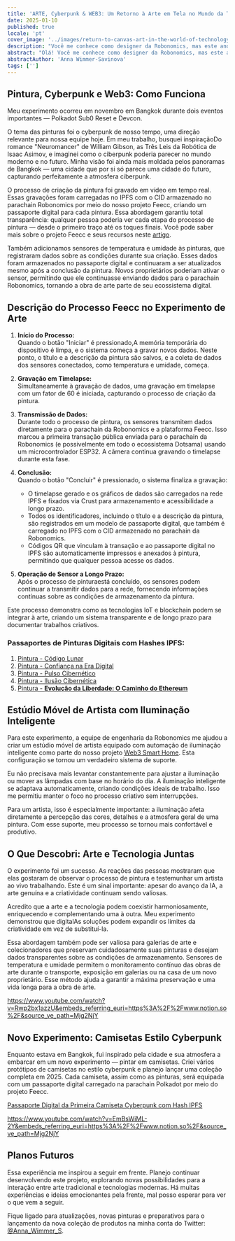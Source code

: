 ```yaml
---
title: 'ARTE, Cyberpunk & WEB3: Um Retorno à Arte em Tela no Mundo da Tecnologia'
date: 2025-01-10
published: true
locale: 'pt'
cover_image: '../images/return-to-canvas-art-in-the-world-of-technology/cover.webp'
description: "Você me conhece como designer da Robonomics, mas este ano retornei como artista. A IA realmente se destaca nisso em um nível elevado. Mas eu tinha uma pergunta: ainda há espaço para artistas reais no mundo da tecnologia? Para encontrar a resposta, decidi conduzir um experimento."
abstract: "Olá! Você me conhece como designer da Robonomics, mas este ano retornei como artista. Tenho observado há muito tempo o quão rapidamente a inteligência artificial está se desenvolvendo e quantos a estão usando para criar imagens. A IA realmente se destaca nisso em um nível elevado. Mas eu tinha uma pergunta: ainda há espaço para artistas reais no mundo da tecnologia? Para encontrar a resposta, decidi conduzir um experimento."
abstractAuthor: 'Anna Wimmer-Savinova'
tags: ['']
---
```


## Pintura, Cyberpunk e Web3: Como Funciona

Meu experimento ocorreu em novembro em Bangkok durante dois eventos importantes — Polkadot Sub0 Reset e Devcon.

O tema das pinturas foi o cyberpunk de nosso tempo, uma direção relevante para nossa equipe hoje. Em meu trabalho, busquei inspiraçãoDo romance "Neuromancer" de William Gibson, as Três Leis da Robótica de Isaac Asimov, e imaginei como o ciberpunk poderia parecer no mundo moderno e no futuro. Minha visão foi ainda mais moldada pelos panoramas de Bangkok — uma cidade que por si só parece uma cidade do futuro, capturando perfeitamente a atmosfera ciberpunk.

O processo de criação da pintura foi gravado em vídeo em tempo real. Essas gravações foram carregadas no IPFS com o CID armazenado no parachain Robonomics por meio do nosso projeto Feecc, criando um passaporte digital para cada pintura. Essa abordagem garantiu total transparência: qualquer pessoa poderia ver cada etapa do processo de pintura — desde o primeiro traço até os toques finais. Você pode saber mais sobre o projeto Feecc e seus recursos neste [artigo](/blog/feecc-recap/).

Também adicionamos sensores de temperatura e umidade às pinturas, que registraram dados sobre as condições durante sua criação. Esses dados foram armazenados no passaporte digital e continuaram a ser atualizados mesmo após a conclusão da pintura. Novos proprietários poderiam ativar o sensor, permitindo que ele continuasse enviando dados para o parachain Robonomics, tornando a obra de arte parte de seu ecossistema digital.

<rb-image zoom src="./images/return-to-canvas-art-in-the-world-of-technology/feecc-art.webp" alt="processo de pintura" />

## Descrição do Processo Feecc no Experimento de Arte  

1. **Início do Processo:**  
    Quando o botão "Iniciar" é pressionado,A memória temporária do dispositivo é limpa, e o sistema começa a gravar novos dados. Neste ponto, o título e a descrição da pintura são salvos, e a coleta de dados dos sensores conectados, como temperatura e umidade, começa.

2. **Gravação em Timelapse:**  
   Simultaneamente à gravação de dados, uma gravação em timelapse com um fator de 60 é iniciada, capturando o processo de criação da pintura.

3. **Transmissão de Dados:**  
   Durante todo o processo de pintura, os sensores transmitem dados diretamente para o parachain da Robonomics e a plataforma Feecc. Isso marcou a primeira transação pública enviada para o parachain da Robonomics (e possivelmente em todo o ecossistema Dotsama) usando um microcontrolador ESP32. A câmera continua gravando o timelapse durante esta fase.

4. **Conclusão:**  
   Quando o botão "Concluir" é pressionado, o sistema finaliza a gravação:  
   - O timelapse gerado e os gráficos de dados são carregados na rede IPFS e fixados via Crust para armazenamento e acessibilidade a longo prazo.  
   - Todos os identificadores, incluindo o título e a descrição da pintura, são registrados em um modelo de passaporte digital, que também é carregado no IPFS com o CID armazenado no parachain da Robonomics.  
   - Códigos QR que vinculam à transação e ao passaporte digital no IPFS são automaticamente impressos e anexados à pintura, permitindo que qualquer pessoa acesse os dados.

5. **Operação de Sensor a Longo Prazo:**  
   Após o processo de pinturaestá concluído, os sensores podem continuar a transmitir dados para a rede, fornecendo informações contínuas sobre as condições de armazenamento da pintura.

Este processo demonstra como as tecnologias IoT e blockchain podem se integrar à arte, criando um sistema transparente e de longo prazo para documentar trabalhos criativos.

<rb-image zoom src="./images/return-to-canvas-art-in-the-world-of-technology/art.webp" alt="visualização de pinturas" />

### Passaportes de Pinturas Digitais com Hashes IPFS:

1. [Pintura - Código Lunar](https://ipfs.io/ipfs/QmZDD4kgaD2f7zWaJibKjDmCkh73aodLkNb2x96h4GfxDx)  
2. [Pintura - Confiança na Era Digital](https://ipfs.io/ipfs/QmUwGQWSouxCtnHYtLep59waerVJWotVUmzcxiepvTwUeJ)  
3. [Pintura - Pulso Cibernético](https://ipfs.io/ipfs/Qme36C3Gmp1fRvME2sSypfSTSv4Kj9u3za2hhymy7oeqw6)  
4. [Pintura - Ilusão Cibernética](https://ipfs.io/ipfs/QmTaKjMxrrPU7M4iCubHnWi6TfrxAXL3iQ6rQ3mev69gjz)  
5. [Pintura - **Evolução da Liberdade: O Caminho do Ethereum**](https://ipfs.io/ipfs/QmPBYuLFTw9sGHigZzQZ4LQHSZtUvgMfnFnRXFUi1nob5Y)  


## Estúdio Móvel de Artista com Iluminação Inteligente

Para este experimento, a equipe de engenharia da Robonomics me ajudou a criar um estúdio móvel de artista equipado com automação de iluminação inteligente como parte do nosso projeto [Web3 Smart Home](https://wiki.robonomics.network/docs/robonomics-smart-home-overview/). Esta configuração se tornou um verdadeiro sistema de suporte.  

Eu não precisava mais levantar constantemente para ajustar a iluminação ou mover as lâmpadas com base no horário do dia. A iluminação inteligente se adaptava automaticamente, criando condições ideais de trabalho. Isso me permitiu manter o foco no processo criativo sem interrupções.  

Para um artista, isso é especialmente importante: a iluminação afeta diretamente a percepção das cores, detalhes e a atmosfera geral de uma pintura. Com esse suporte, meu processo se tornou mais confortável e produtivo.  


## O Que Descobri: Arte e Tecnologia Juntas

O experimento foi um sucesso. As reações das pessoas mostraram que elas gostaram de observar o processo de pintura e testemunhar um artista ao vivo trabalhando. Este é um sinal importante: apesar do avanço da IA, a arte genuína e a criatividade continuam sendo valiosas.  

Acredito que a arte e a tecnologia podem coexistir harmoniosamente, enriquecendo e complementando uma à outra. Meu experimento demonstrou que digitalAs soluções podem expandir os limites da criatividade em vez de substituí-la.

Essa abordagem também pode ser valiosa para galerias de arte e colecionadores que preservam cuidadosamente suas pinturas e desejam dados transparentes sobre as condições de armazenamento. Sensores de temperatura e umidade permitem o monitoramento contínuo das obras de arte durante o transporte, exposição em galerias ou na casa de um novo proprietário. Esse método ajuda a garantir a máxima preservação e uma vida longa para a obra de arte.

https://www.youtube.com/watch?v=Rwp2bx1azzU&embeds_referring_euri=https%3A%2F%2Fwww.notion.so%2F&source_ve_path=Mjg2NjY

## Novo Experimento: Camisetas Estilo Cyberpunk

Enquanto estava em Bangkok, fui inspirado pela cidade e sua atmosfera a embarcar em um novo experimento — pintar em camisetas. Criei vários protótipos de camisetas no estilo cyberpunk e planejo lançar uma coleção completa em 2025. Cada camiseta, assim como as pinturas, será equipada com um passaporte digital carregado na parachain Polkadot por meio do projeto Feecc.

[Passaporte Digital da Primeira Camiseta Cyberpunk com Hash IPFS](https://ipfs.io/ipfs/QmRjvPGaWEqZ7LjhgyZtUBcuccJYJZj2vfcqhzNSfg5mSc)

https://www.youtube.com/watch?v=EmBsWiML-2Y&embeds_referring_euri=https%3A%2F%2Fwww.notion.so%2F&source_ve_path=Mjg2NjY

<rb-image zoom src="./images/retorno-para-a-arte-do-canvas-no-mundo-da-tecnologia/thisrt.webp" alt="visualização de camisetas pintadas" />

## Planos Futuros

Essa experiência me inspirou a seguir em frente. Planejo continuar desenvolvendo este projeto, explorando novas possibilidades para a interação entre arte tradicional e tecnologias modernas. Há muitas experiências e ideias emocionantes pela frente, mal posso esperar para ver o que vem a seguir.

Fique ligado para atualizações, novas pinturas e preparativos para o lançamento da nova coleção de produtos na minha conta do Twitter: [@Anna_Wimmer_S](https://twitter.com/Anna_Wimmer_S).